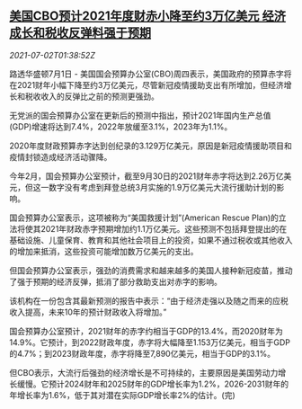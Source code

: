 <!--1625191263000-->
[美国CBO预计2021年度财赤小降至约3万亿美元 经济成长和税收反弹料强于预期](https://cn.reuters.com/article/us-cbo-deficit-tax-revenue-0702-idCNKCS2E8065)
------

<div><i>2021-07-02T01:38:52Z</i></div><p>路透华盛顿7月1日 - 美国国会预算办公室(CBO)周四表示，美国政府的预算赤字将在2021财年小幅下降至约3万亿美元，尽管新冠疫情援助支出有所增加，但经济增长和税收收入的反弹比之前的预测更强劲。</p><p>无党派的国会预算办公室在更新后的预测中指出，预计2021年国内生产总值(GDP)增速将达到7.4%，2022年放缓至3.1%，2023年为1.1%。</p><p>2020年度财政预算赤字达到创纪录的3.129万亿美元，原因是新冠疫情援助项目和疫情封锁造成经济活动骤降。</p><p>今年2月，国会预算办公室预计，截至9月30日的2021财年赤字将达到2.26万亿美元，但这一数字没有考虑到拜登总统3月实施的1.9万亿美元大流行援助计划的影响。</p><p>国会预算办公室表示，这项被称为“美国救援计划”(American Rescue Plan)的立法将使其2021年财政赤字预期增加约1.1万亿美元。这些预测不包括拜登提出的在基础设施、儿童保育、教育和其他社会项目上的投资，如果不通过税收或其他收入的增加来抵消，这些投资可能增加数万亿美元的支出。</p><p>但国会预算办公室表示，强劲的消费需求和越来越多的美国人接种新冠疫苗，推动了强于预期的经济反弹，抵消了部分救助支出对赤字的影响。</p><p>该机构在一份包含其最新预测的报告中表示：“由于经济走强以及随之而来的应税收入提高，未来10年的预计财政收入将增加。”</p><p>国会预算办公室预计，2021财年的赤字约相当于GDP的13.4%，而2020财年为14.9%。它预计，到2022财政年度，赤字将大幅降至1.153万亿美元，相当于GDP的4.7%；到2023财政年度，赤字将降至7,890亿美元，相当于GDP的3.1%。</p><p>但CBO表示，大流行后强劲的经济增长是不可持续的，主要原因是美国劳动力增长缓慢。它预计2024财年和2025财年的GDP增长率为1.2%，2026-2031财年的年增长率为1.6%，低于其对潜在实际GDP增长率2%的估计。(完)</p>
